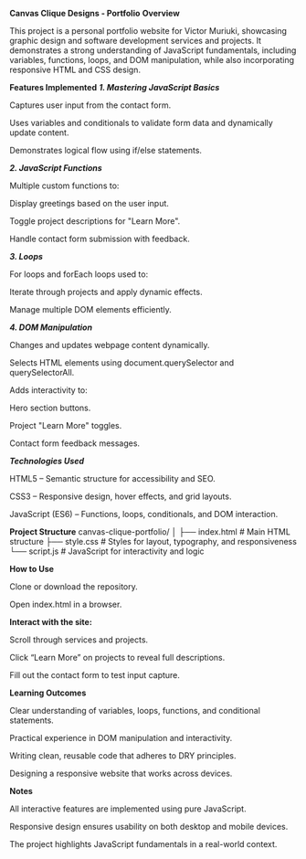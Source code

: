 **Canvas Clique Designs - Portfolio**
**Overview**

This project is a personal portfolio website for Victor Muriuki, showcasing graphic design and software development services and projects. It demonstrates a strong understanding of JavaScript fundamentals, including variables, functions, loops, and DOM manipulation, while also incorporating responsive HTML and CSS design.

**Features Implemented**
***1. Mastering JavaScript Basics***

Captures user input from the contact form.

Uses variables and conditionals to validate form data and dynamically update content.

Demonstrates logical flow using if/else statements.

***2. JavaScript Functions***

Multiple custom functions to:

Display greetings based on the user input.

Toggle project descriptions for "Learn More".

Handle contact form submission with feedback.

***3. Loops***

For loops and forEach loops used to:

Iterate through projects and apply dynamic effects.

Manage multiple DOM elements efficiently.

***4. DOM Manipulation***

Changes and updates webpage content dynamically.

Selects HTML elements using document.querySelector and querySelectorAll.

Adds interactivity to:

Hero section buttons.

Project "Learn More" toggles.

Contact form feedback messages.

***Technologies Used***

HTML5 – Semantic structure for accessibility and SEO.

CSS3 – Responsive design, hover effects, and grid layouts.

JavaScript (ES6) – Functions, loops, conditionals, and DOM interaction.

**Project Structure**
canvas-clique-portfolio/
│
├── index.html          # Main HTML structure
├── style.css           # Styles for layout, typography, and responsiveness
└── script.js           # JavaScript for interactivity and logic

**How to Use**

Clone or download the repository.

Open index.html in a browser.

**Interact with the site:**

Scroll through services and projects.

Click “Learn More” on projects to reveal full descriptions.

Fill out the contact form to test input capture.

**Learning Outcomes**

Clear understanding of variables, loops, functions, and conditional statements.

Practical experience in DOM manipulation and interactivity.

Writing clean, reusable code that adheres to DRY principles.

Designing a responsive website that works across devices.

**Notes**

All interactive features are implemented using pure JavaScript.

Responsive design ensures usability on both desktop and mobile devices.

The project highlights JavaScript fundamentals in a real-world context.

